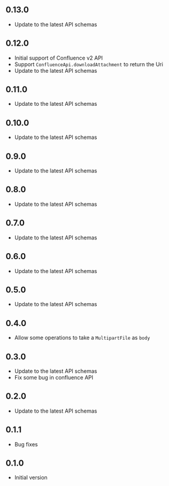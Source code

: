 ## 0.13.0
- Update to the latest API schemas

## 0.12.0
- Initial support of Confluence v2 API
- Support `ConfluenceApi.downloadAttachment` to return the Uri
- Update to the latest API schemas

## 0.11.0
- Update to the latest API schemas

## 0.10.0
- Update to the latest API schemas

## 0.9.0
- Update to the latest API schemas

## 0.8.0
- Update to the latest API schemas

## 0.7.0
- Update to the latest API schemas

## 0.6.0
- Update to the latest API schemas

## 0.5.0
- Update to the latest API schemas

## 0.4.0
- Allow some operations to take a `MultipartFile` as `body`

## 0.3.0
- Update to the latest API schemas
- Fix some bug in confluence API

## 0.2.0
- Update to the latest API schemas

## 0.1.1
- Bug fixes

## 0.1.0
- Initial version
